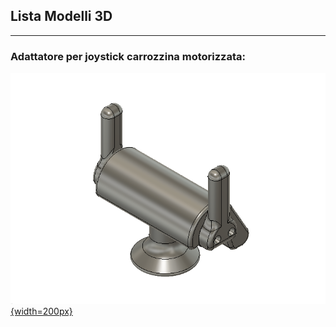
## Lista Modelli 3D

---
### Adattatore per joystick carrozzina motorizzata:

[![anteprima_adattatore_joystick](anteprime_presidi/adattatore_joystick.png){width=200px}][file_adattatore_joystick]


[file_adattatore_joystick]: Adattatore_Joystick_rev_1.4.f3d?raw=true
[adattatore_joystick]: anteprime_presidi/adattatore_joystick.png


